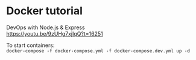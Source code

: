 # Docker tutorial

DevOps with Node.js & Express  
https://youtu.be/9zUHg7xjIqQ?t=16251

To start containers:  
`docker-compose -f docker-compose.yml -f docker-compose.dev.yml up -d`
